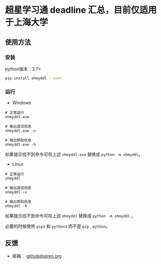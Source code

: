 # 超星学习通 deadline 汇总，目前仅适用于上海大学

## 使用方法

### 安装
python版本：3.7+
```bash
pip install ohmyddl --user
```
### 运行
- Windows
```
# 正常运行
ohmyddl.exe

# 输出调试信息
ohmyddl.exe -v

# 输出帮助信息
ohmyddl.exe -h
```

如果提示找不到命令可将上述 `ohmyddl.exe` 替换成 `python -m ohmyddl`。

- Linux
```
# 正常运行
ohmyddl

# 输出调试信息
ohmyddl -v

# 输出帮助信息
ohmyddl -h
```

如果提示找不到命令可将上述 `ohmyddl` 替换成 `python -m ohmyddl` 。

必要的时候使用 `pip3` 和 `python3` 而不是 `pip` ,  `python`。

## 反馈

- 邮箱： github@qiren.org
